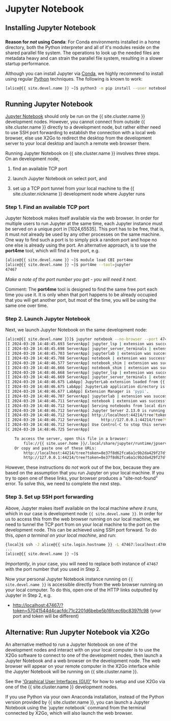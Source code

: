 # Jupyter Notebook

## Installing Jupyter Notebook

<div class="alert alert-warning" role="alert" style="margin-top: 3ex" markdown="1">

**Reason for _not_ using Conda**: For Conda environments installed in
a home directory, both the Python interpreter and all of it's modules
reside on the shared parallel file system.  The operations to look up
the needed files are metadata heavy and can strain the parallel file
system, resulting in a slower startup performance.

</div>

Although you can install Jupyter via [Conda], we highly recommend to
install using regular [Python] techniques. The following is known to
work:

```sh
[alice@{{ site.devel.name }} ~]$ python3 -m pip install --user notebook
```

## Running Jupyter Notebook

[Jupyter Notebook] should only be run on the {{ site.cluster.name }}
development nodes. However, you cannot connect from outside
{{ site.cluster.name }} directly to a development node, but rather
either need to use SSH port forwarding to establish the connection
with a local web browser, else use X2Go to redirect the desktop from
the development server to your local desktop and launch a remote web
browser there.

Running Jupyter Notebook on {{ site.cluster.name }} involves three
steps.  On an development node,

1. find an available TCP port

2. launch Jupyter Notebook on select port, and

3. set up a TCP port tunnel from your local machine to the {{
   site.cluster.nickname }} development node where Jupyter runs


### Step 1. Find an available TCP port

Jupyter Notebook makes itself available via the web browser.  In order
for multiple users to run Jupyter at the same time, each Jupyter
instance must be served on a unique port in [1024,65535].  This port
has to be free, that is, it must _not_ already be used by any other
processes on the same machine.  One way to find such a port is to
simply pick a random port and hope no one else is already using the
port.  An alternative approach, is to use the **port4me** tool, which
will find a free port, e.g.

```sh
[alice@{{ site.devel.name }} ~]$ module load CBI port4me
[alice@{{ site.devel.name }} ~]$ port4me --tool=jupyter
47467
```

_Make a note of the port number you get - you will need it next._

Comment: The **port4me** tool is designed to find the same free port
each time you use it. It is only when that port happens to be already
occupied that you will get another port, but most of the time, you
will be using the same one over time.


### Step 2. Launch Jupyter Notebook

Next, we launch Jupyter Notebook on the same development node:

```sh
[alice@{{ site.devel.name }}]$ jupyter notebook --no-browser --port 47467
[I 2024-03-20 14:48:45.693 ServerApp] jupyter_lsp | extension was successfully linked.
[I 2024-03-20 14:48:45.698 ServerApp] jupyter_server_terminals | extension was successfully linked.
[I 2024-03-20 14:48:45.703 ServerApp] jupyterlab | extension was successfully linked.
[I 2024-03-20 14:48:45.708 ServerApp] notebook | extension was successfully linked.
[I 2024-03-20 14:48:46.577 ServerApp] notebook_shim | extension was successfully linked.
[I 2024-03-20 14:48:46.666 ServerApp] notebook_shim | extension was successfully loaded.
[I 2024-03-20 14:48:46.668 ServerApp] jupyter_lsp | extension was successfully loaded.
[I 2024-03-20 14:48:46.669 ServerApp] jupyter_server_terminals | extension was successfully loaded.
[I 2024-03-20 14:48:46.675 LabApp] JupyterLab extension loaded from {{ site.user.home }}/.local/lib/python3.11/site-packages/jupyterlab
[I 2024-03-20 14:48:46.675 LabApp] JupyterLab application directory is {{ site.user.home }}/.local/share/jupyter/lab
[I 2024-03-20 14:48:46.677 LabApp] Extension Manager is 'pypi'.
[I 2024-03-20 14:48:46.707 ServerApp] jupyterlab | extension was successfully loaded.
[I 2024-03-20 14:48:46.711 ServerApp] notebook | extension was successfully loaded.
[I 2024-03-20 14:48:46.712 ServerApp] Serving notebooks from local directory: {{ site.user.home }}
[I 2024-03-20 14:48:46.712 ServerApp] Jupyter Server 2.13.0 is running at:
[I 2024-03-20 14:48:46.712 ServerApp] http://localhost:44214/tree?token=8e37f8d62fca6a1c9b2da429f27df5ebcec706a808c3a8f2
[I 2024-03-20 14:48:46.712 ServerApp]     http://127.0.0.1:44214/tree?token=8e37f8d62fca6a1c9b2da429f27df5ebcec706a808c3a8f2
[I 2024-03-20 14:48:46.712 ServerApp] Use Control-C to stop this server and shut down all kernels (twice to skip confirmation).
[C 2024-03-20 14:48:46.725 ServerApp]

    To access the server, open this file in a browser:
        file://{{ site.user.home }}/.local/share/jupyter/runtime/jpserver-2853162-open.html
    Or copy and paste one of these URLs:
        http://localhost:44214/tree?token=8e37f8d62fca6a1c9b2da429f27df5ebcec706a808c3a8f2
        http://127.0.0.1:44214/tree?token=8e37f8d62fca6a1c9b2da429f27df5ebcec706a808c3a8f2
```

However, these instructions do _not_ work out of the box, because they
are based on the assumption that you run Jupyter on your local
machine.  If you try to open one of these links, your browser produces
a "site-not-found" error.  To solve this, we need to complete the next
step.


### Step 3. Set up SSH port forwarding 

Above, Jupyter makes itself available on the local machine _where it
runs_, which in our case is development node `{{ site.devel.name }}`.
In order for us to access this from the web browser running on our
local machine, we need to tunnel the TCP port from on your local
machine to the port on the development node.  This can be achieved
using SSH port forward. To do this, _open a terminal on your local
machine_, and run:

```sh
{local}$ ssh -J alice@{{ site.login.hostname }} -L 47467:localhost:47467 alice@{{ site.devel.name }}
...
[alice@{{ site.devel.name }} ~]$ 
```
_Importantly_, in your case, you will need to replace both instance of
`47467` with the port number that you used in Step 2.


Now your personal Jupyter Notebook instance running on
`{{ site.devel.name }}` is accessible directly from the web
browser running on your local computer.  To do this, open one of the
HTTP links outputted by Jupyter in Step 2, e.g.
  
 * <http://localhost:47467/?token=57041544d4cacfdc71c2201d6bebe5b16fcec6bc8397fc98> (your port and token will be different)


## Alternative: Run Jupyter Notebook via X2Go

An alternative method to run a Jupyter Notebook on one of the
development nodes and interact with on your local computer is to use
the X2Go software to connect to one of the development nodes, then
launch a Jupyter Notebook and a web browser on the development
node. The web browser will appear on your remote computer in the X2Go
interface while the Jupyter Notebook will be running on
{{ site.cluster.name }}.

See the ['Graphical User Interfaces (GUI)'] for how to setup and use
X2Go via one of the {{ site.cluster.name }} development nodes.


<div class="alert alert-info" role="alert" markdown="1">
If you use Python via your own Anaconda installation, instead of the
Python version provided by {{ site.cluster.name }}, you can launch a
Jupyter Notebook using the `jupyter notebook` command from the
terminal connected by X2Go, which will also launch the web browser.
</div>



[Jupyter Notebook]: https://jupyter-notebook.readthedocs.io/en/stable/
['Graphical User Interfaces (GUI)']: /howto/gui-x11fwd.html
[Conda]: /howto/conda.html
[Python]: /howto/python.html
